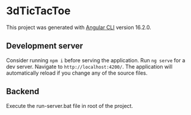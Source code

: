 # 3dTicTacToe

This project was generated with [Angular CLI](https://github.com/angular/angular-cli) version 16.2.0.

## Development server

Consider running `npm i` before serving the application.
Run `ng serve` for a dev server. Navigate to `http://localhost:4200/`. The application will automatically reload if you change any of the source files.

## Backend

Execute the run-server.bat file in root of the project.
